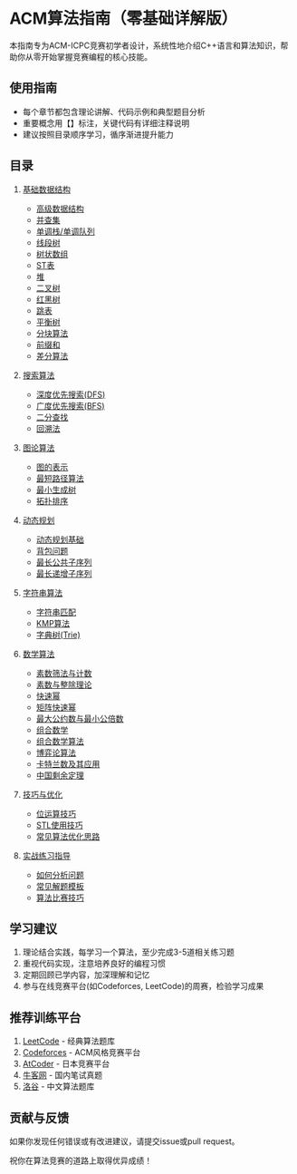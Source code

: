 # ACM算法指南（零基础详解版）

本指南专为ACM-ICPC竞赛初学者设计，系统性地介绍C++语言和算法知识，帮助你从零开始掌握竞赛编程的核心技能。

## 使用指南

- 每个章节都包含理论讲解、代码示例和典型题目分析
- 重要概念用【】标注，关键代码有详细注释说明
- 建议按照目录顺序学习，循序渐进提升能力

## 目录

1. [基础数据结构](./数据结构/基础数据结构.md)
   - [高级数据结构](./数据结构/高级数据结构概述.md)
   - [并查集](./数据结构/并查集.md)
   - [单调栈/单调队列](./数据结构/单调栈和单调队列.md)
   - [线段树](./数据结构/线段树.md)
   - [树状数组](./数据结构/树状数组.md)
   - [ST表](./数据结构/ST表.md)
   - [堆](./数据结构/堆.md)
   - [二叉树](./数据结构/二叉树.md)
   - [红黑树](./数据结构/红黑树.md)
   - [跳表](./数据结构/跳表.md)
   - [平衡树](./数据结构/平衡树.md)
   - [分块算法](./数据结构/分块算法.md)
   - [前缀和](./数据结构/前缀和.md)
   - [差分算法](./数据结构/差分算法.md)

2. [搜索算法](./搜索算法/搜索算法概述.md)
   - [深度优先搜索(DFS)](./搜索算法/深度优先搜索.md)
   - [广度优先搜索(BFS)](./搜索算法/广度优先搜索.md)
   - [二分查找](./搜索算法/二分查找.md)
   - [回溯法](./搜索算法/回溯法.md)

3. [图论算法](./图论算法/图论概述.md)
   - [图的表示](./图论算法/图的表示.md)
   - [最短路径算法](./图论算法/最短路径算法.md)
   - [最小生成树](./图论算法/最小生成树.md)
   - [拓扑排序](./图论算法/拓扑排序.md)

4. [动态规划](./动态规划/动态规划概述.md)
   - [动态规划基础](./动态规划/动态规划基础.md)
   - [背包问题](./动态规划/背包问题.md)
   - [最长公共子序列](./动态规划/最长公共子序列.md)
   - [最长递增子序列](./动态规划/最长递增子序列.md)

5. [字符串算法](./字符串算法/字符串算法概述.md)
   - [字符串匹配](./字符串算法/字符串匹配.md)
   - [KMP算法](./字符串算法/KMP算法.md)
   - [字典树(Trie)](./字符串算法/字典树.md)

6. [数学算法](./数学算法/数学算法概述.md)
   - [素数筛法与计数](./数学算法/素数筛法与计数.md)
   - [素数与整除理论](./数学算法/素数与整除理论.md)
   - [快速幂](./数学算法/快速幂.md)
   - [矩阵快速幂](./数学算法/矩阵快速幂.md)
   - [最大公约数与最小公倍数](./数学算法/最大公约数与最小公倍数.md)
   - [组合数学](./数学算法/组合数学.md)
   - [组合数学算法](./数学算法/组合数学算法.md)
   - [博弈论算法](./数学算法/博弈论算法.md)
   - [卡特兰数及其应用](./数学算法/卡特兰数及其应用.md)
   - [中国剩余定理](./数学算法/中国剩余定理.md)

7. [技巧与优化](./技巧与优化/技巧与优化概述.md)
   - [位运算技巧](./技巧与优化/位运算技巧.md)
   - [STL使用技巧](./技巧与优化/STL使用技巧.md)
   - [常见算法优化思路](./技巧与优化/常见算法优化思路.md)

8. [实战练习指导](./实战练习指导/实战练习概述.md)
    - [如何分析问题](./实战练习指导/如何分析问题.md)
    - [常见解题模板](./实战练习指导/常见解题模板.md)
    - [算法比赛技巧](./实战练习指导/算法比赛技巧.md)

## 学习建议

1. 理论结合实践，每学习一个算法，至少完成3-5道相关练习题
2. 重视代码实现，注意培养良好的编程习惯
3. 定期回顾已学内容，加深理解和记忆
4. 参与在线竞赛平台(如Codeforces, LeetCode)的周赛，检验学习成果

## 推荐训练平台

1. [LeetCode](https://leetcode.com/) - 经典算法题库
2. [Codeforces](https://codeforces.com/) - ACM风格竞赛平台
3. [AtCoder](https://atcoder.jp/) - 日本竞赛平台
4. [牛客网](https://www.nowcoder.com/) - 国内笔试真题
5. [洛谷](https://www.luogu.com.cn/) - 中文算法题库

## 贡献与反馈

如果你发现任何错误或有改进建议，请提交issue或pull request。

祝你在算法竞赛的道路上取得优异成绩！
